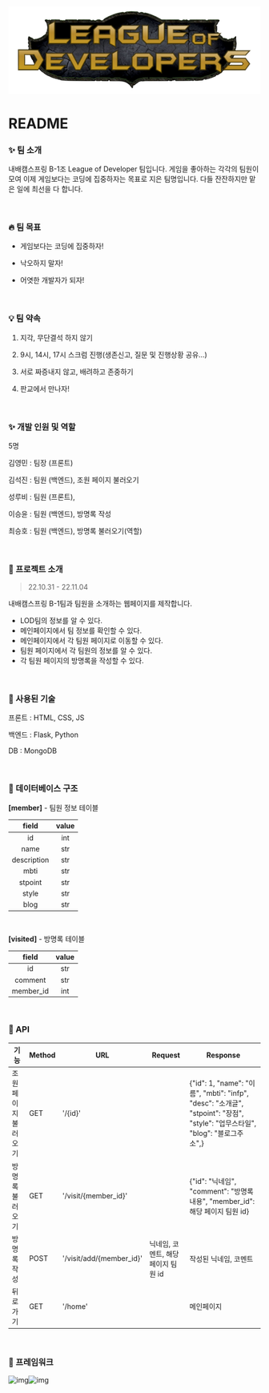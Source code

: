 ![로고](README.assets/로고.png)



# README

### ✨ 팀 소개

내배캠스프링 B-1조 League of Developer 팀입니다. 게임을 좋아하는 각각의 팀원이 모여 이제 게임보다는 코딩에 집중하자는 목표로 지은 팀명입니다. 다들 잔잔하지만 맡은 일에 최선을 다 합니다.

<BR>

###  🔥 팀 목표

* 게임보다는 코딩에 집중하자!

* 낙오하지 말자!

* 어엿한 개발자가 되자!

<BR>

### 💡 팀 약속

1. 지각, 무단결석 하지 않기

2. 9시, 14시, 17시 스크럼 진행(생존신고, 질문 및 진행상황 공유…)

3. 서로 짜증내지 않고, 배려하고 존중하기

4. 판교에서 만나자! 

<BR>

### ✨ 개발 인원 및 역할

5명

김영민 : 팀장 (프론트)

김석진 : 팀원 (백엔드), 조원 페이지 불러오기

성루비 : 팀원 (프론트), 

이승윤 : 팀원 (백엔드), 방명록 작성

최승호 : 팀원 (백엔드), 방명록 불러오기(역할)

<BR>

### 📌 프로젝트 소개

> 22.10.31 - 22.11.04

내배캠스프링 B-1팀과 팀원을 소개하는 웹페이지를 제작합니다.

* LOD팀의 정보를 알 수 있다.
* 메인페이지에서 팀 정보를 확인할 수 있다.
* 메인페이지에서 각 팀원 페이지로 이동할 수 있다.
* 팀원 페이지에서 각 팀원의 정보를 알 수 있다.
* 각 팀원 페이지의 방명록을 작성할 수 있다.

<br>

### 📌 사용된 기술

프론트 : HTML, CSS, JS

백엔드 : Flask, Python

DB : MongoDB

<br>

### 📌 데이터베이스 구조

**[member]** - 팀원 정보 테이블

|    field    | value |
| :---------: | :---: |
|     id      |  int  |
|    name     |  str  |
| description |  str  |
|    mbti     |  str  |
|   stpoint   |  str  |
|    style    |  str  |
|    blog     |  str  |

<br>

**[visited]** - 방명록 테이블

|   field   | value |
| :-------: | :---: |
|    id     |  str  |
|  comment  |  str  |
| member_id |  int  |

<br>

### 📌 API

| 기능                 | Method | URL                      | Request                             | Response                                                     |
| -------------------- | ------ | ------------------------ | ----------------------------------- | ------------------------------------------------------------ |
| 조원 페이지 불러오기 | GET    | '/{id}'                  |                                     | {"id": 1, "name": "이름", "mbti": "infp",  "desc": "소개글", "stpoint": "장점", "style": "업무스타일", "blog": "블로그주소",} |
| 방명록 불러오기      | GET    | '/visit/{member_id}'     |                                     | {"id": "닉네임", "comment": "방명록 내용", "member_id": 해당 페이지 팀원 id} |
| 방명록 작성          | POST   | '/visit/add/{member_id}' | 닉네임, 코멘트, 해당 페이지 팀원 id | 작성된 닉네임, 코멘트                                        |
| 뒤로 가기            | GET    | '/home'                  |                                     | 메인페이지                                                   |

<br>

### 📌 프레임워크
![img](https://lh4.googleusercontent.com/E5tFNHA__KQiUS6NVoe3X36JUWq_ZySeBD3aihLwpxm5DxBOse1Ss8TzdKuMkAFXeWjY9zXjmp5ilwU-fwrF2IzHwd4c2WAqVjaJO_5i_0urvJkhloJHUzVJ8s4i9sFLIPqajlxqyCVFD8p_Qr1GCJdzR3NZpVqukbzzQWa-0Hggd368633eBc_-)![img](https://lh6.googleusercontent.com/HKDc0z9jYbtwyq_SDxglGOFcw3vDoyN5FpS1wDoHcx8Z7YqDPrnGcnJ4IeHKlIrvrf15YuD6wIH6QqUEkgnRuteXcj2DiiLcDILV_XIB6Y8oxJ_9riIwTLDklxwgqksIjFObo0aLURI93f4AMV8AXm0fadaavRJrvHs7TiaI_kdlaPtpv4hhvap9)